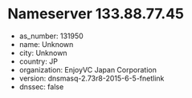# Nameserver 133.88.77.45

* as_number: 131950
* name: Unknown
* city: Unknown
* country: JP
* organization: EnjoyVC Japan Corporation
* version: dnsmasq-2.73r8-2015-6-5-fnetlink
* dnssec: false
